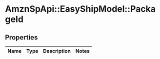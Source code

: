 # AmznSpApi::EasyShipModel::PackageId

## Properties
Name | Type | Description | Notes
------------ | ------------- | ------------- | -------------

